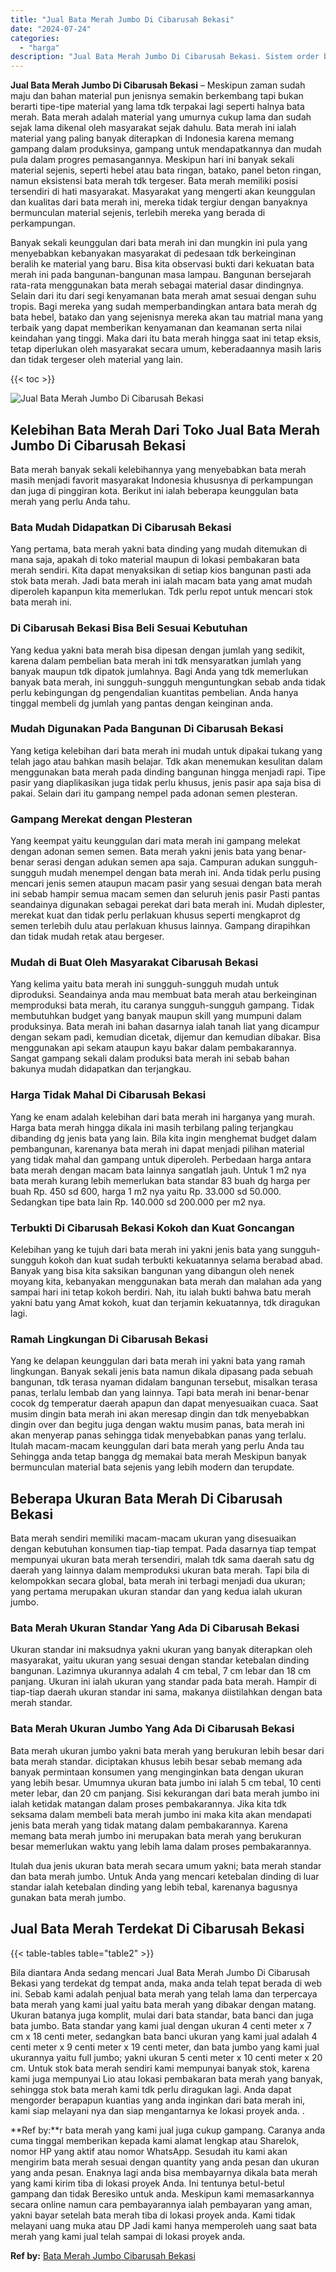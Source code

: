```yaml
---
title: "Jual Bata Merah Jumbo Di Cibarusah Bekasi"
date: "2024-07-24"
categories: 
  - "harga"
description: "Jual Bata Merah Jumbo Di Cibarusah Bekasi. Sistem order bata merah yang kami jual juga cukup gampang. Caranya anda cuma tinggal memberikan kepada kami alamat..."
---
```


**Jual Bata Merah Jumbo Di Cibarusah Bekasi** – Meskipun zaman sudah maju dan bahan material pun jenisnya semakin berkembang tapi bukan berarti tipe-tipe material yang lama tdk terpakai lagi seperti halnya bata merah. Bata merah adalah material yang umurnya cukup lama dan sudah sejak lama dikenal oleh masyarakat sejak dahulu. Bata merah ini ialah material yang paling banyak diterapkan di Indonesia karena memang gampang dalam produksinya, gampang untuk mendapatkannya dan mudah pula dalam progres pemasangannya. Meskipun hari ini banyak sekali material sejenis, seperti hebel atau bata ringan, batako, panel beton ringan, namun eksistensi bata merah tdk tergeser. Bata merah memiliki posisi tersendiri di hati masyarakat. Masyarakat yang mengerti akan keunggulan dan kualitas dari bata merah ini, mereka tidak tergiur dengan banyaknya bermunculan material sejenis, terlebih mereka yang berada di perkampungan.

Banyak sekali keunggulan dari bata merah ini dan mungkin ini pula yang menyebabkan kebanyakan masyarakat di pedesaan tdk berkeinginan beralih ke material yang baru. Bisa kita observasi bukti dari kekuatan bata merah ini pada bangunan-bangunan masa lampau. Bangunan bersejarah rata-rata menggunakan bata merah sebagai material dasar dindingnya. Selain dari itu dari segi kenyamanan bata merah amat sesuai dengan suhu tropis. Bagi mereka yang sudah memperbandingkan antara bata merah dg bata hebel, batako dan yang sejenisnya mereka akan tau matrial mana yang terbaik yang dapat memberikan kenyamanan dan keamanan serta nilai keindahan yang tinggi. Maka dari itu bata merah hingga saat ini tetap eksis, tetap diperlukan oleh masyarakat secara umum, keberadaannya masih laris dan tidak tergeser oleh material yang lain.

{{< toc >}}

![Jual Bata Merah Jumbo Di Cibarusah Bekasi](/images/jual-bata-merah-11.png)

## Kelebihan Bata Merah Dari Toko Jual Bata Merah Jumbo Di Cibarusah Bekasi

Bata merah banyak sekali kelebihannya yang menyebabkan bata merah masih menjadi favorit masyarakat Indonesia khususnya di perkampungan dan juga di pinggiran kota. Berikut ini ialah beberapa keunggulan bata merah yang perlu Anda tahu.

### Bata Mudah Didapatkan Di Cibarusah Bekasi

Yang pertama, bata merah yakni bata dinding yang mudah ditemukan di mana saja, apakah di toko material maupun di lokasi pembakaran bata merah sendiri. Kita dapat menyaksikan di setiap kios bangunan pasti ada stok bata merah. Jadi bata merah ini ialah macam bata yang amat mudah diperoleh kapanpun kita memerlukan. Tdk perlu repot untuk mencari stok bata merah ini.

### Di Cibarusah Bekasi Bisa Beli Sesuai Kebutuhan

Yang kedua yakni bata merah bisa dipesan dengan jumlah yang sedikit, karena dalam pembelian bata merah ini tdk mensyaratkan jumlah yang banyak maupun tdk dipatok jumlahnya. Bagi Anda yang tdk memerlukan banyak bata merah, ini sungguh-sungguh menguntungkan sebab anda tidak perlu kebingungan dg pengendalian kuantitas pembelian. Anda hanya tinggal membeli dg jumlah yang pantas dengan keinginan anda.

### Mudah Digunakan Pada Bangunan Di Cibarusah Bekasi

Yang ketiga kelebihan dari bata merah ini mudah untuk dipakai tukang yang telah jago atau bahkan masih belajar. Tdk akan menemukan kesulitan dalam menggunakan bata merah pada dinding bangunan hingga menjadi rapi. Tipe pasir yang diaplikasikan juga tidak perlu khusus, jenis pasir apa saja bisa di pakai. Selain dari itu gampang nempel pada adonan semen plesteran.

### Gampang Merekat dengan Plesteran

Yang keempat yaitu keunggulan dari mata merah ini gampang melekat dengan adonan semen semen. Bata merah yakni jenis bata yang benar-benar serasi dengan adukan semen apa saja. Campuran adukan sungguh-sungguh mudah menempel dengan bata merah ini. Anda tidak perlu pusing mencari jenis semen ataupun macam pasir yang sesuai dengan bata merah ini sebab hampir semua macam semen dan seluruh jenis pasir Pasti pantas seandainya digunakan sebagai perekat dari bata merah ini. Mudah diplester, merekat kuat dan tidak perlu perlakuan khusus seperti mengkaprot dg semen terlebih dulu atau perlakuan khusus lainnya. Gampang dirapihkan dan tidak mudah retak atau bergeser.

### Mudah di Buat Oleh Masyarakat Cibarusah Bekasi

Yang kelima yaitu bata merah ini sungguh-sungguh mudah untuk diproduksi. Seandainya anda mau membuat bata merah atau berkeinginan memproduksi bata merah, itu caranya sungguh-sungguh gampang. Tidak membutuhkan budget yang banyak maupun skill yang mumpuni dalam produksinya. Bata merah ini bahan dasarnya ialah tanah liat yang dicampur dengan sekam padi, kemudian dicetak, dijemur dan kemudian dibakar. Bisa menggunakan api sekam ataupun kayu bakar dalam pembakarannya. Sangat gampang sekali dalam produksi bata merah ini sebab bahan bakunya mudah didapatkan dan terjangkau.

### Harga Tidak Mahal Di Cibarusah Bekasi

Yang ke enam adalah kelebihan dari bata merah ini harganya yang murah. Harga bata merah hingga dikala ini masih terbilang paling terjangkau dibanding dg jenis bata yang lain. Bila kita ingin menghemat budget dalam pembangunan, karenanya bata merah ini dapat menjadi pilihan material yang tidak mahal dan gampang untuk diperoleh. Perbedaan harga antara bata merah dengan macam bata lainnya sangatlah jauh. Untuk 1 m2 nya bata merah kurang lebih memerlukan bata standar 83 buah dg harga per buah Rp. 450 sd 600, harga 1 m2 nya yaitu Rp. 33.000 sd 50.000. Sedangkan tipe bata lain Rp. 140.000 sd 200.000 per m2 nya.

### Terbukti Di Cibarusah Bekasi Kokoh dan Kuat Goncangan

Kelebihan yang ke tujuh dari bata merah ini yakni jenis bata yang sungguh-sungguh kokoh dan kuat sudah terbukti kekuatannya selama berabad abad. Banyak yang bisa kita saksikan bangunan yang dibangun oleh nenek moyang kita, kebanyakan menggunakan bata merah dan malahan ada yang sampai hari ini tetap kokoh berdiri. Nah, itu ialah bukti bahwa batu merah yakni batu yang Amat kokoh, kuat dan terjamin kekuatannya, tdk diragukan lagi.

### Ramah Lingkungan Di Cibarusah Bekasi

Yang ke delapan keunggulan dari bata merah ini yakni bata yang ramah lingkungan. Banyak sekali jenis bata namun dikala dipasang pada sebuah bangunan, tdk terasa nyaman didalam bangunan tersebut, misalkan terasa panas, terlalu lembab dan yang lainnya. Tapi bata merah ini benar-benar cocok dg temperatur daerah apapun dan dapat menyesuaikan cuaca. Saat musim dingin bata merah ini akan meresap dingin dan tdk menyebabkan dingin over dan begitu juga dengan waktu musim panas, bata merah ini akan menyerap panas sehingga tidak menyebabkan panas yang terlalu. Itulah macam-macam keunggulan dari bata merah yang perlu Anda tau Sehingga anda tetap bangga dg memakai bata merah Meskipun banyak bermunculan material bata sejenis yang lebih modern dan terupdate.

## Beberapa Ukuran Bata Merah Di Cibarusah Bekasi

Bata merah sendiri memiliki macam-macam ukuran yang disesuaikan dengan kebutuhan konsumen tiap-tiap tempat. Pada dasarnya tiap tempat mempunyai ukuran bata merah tersendiri, malah tdk sama daerah satu dg daerah yang lainnya dalam memproduksi ukuran bata merah. Tapi bila di kelompokkan secara global, bata merah ini terbagi menjadi dua ukuran; yang pertama merupakan ukuran standar dan yang kedua ialah ukuran jumbo.

### Bata Merah Ukuran Standar Yang Ada Di Cibarusah Bekasi

Ukuran standar ini maksudnya yakni ukuran yang banyak diterapkan oleh masyarakat, yaitu ukuran yang sesuai dengan standar ketebalan dinding bangunan. Lazimnya ukurannya adalah 4 cm tebal, 7 cm lebar dan 18 cm panjang. Ukuran ini ialah ukuran yang standar pada bata merah. Hampir di tiap-tiap daerah ukuran standar ini sama, makanya diistilahkan dengan bata merah standar.

### Bata Merah Ukuran Jumbo Yang Ada Di Cibarusah Bekasi

Bata merah ukuran jumbo yakni bata merah yang berukuran lebih besar dari bata merah standar. diciptakan khusus lebih besar sebab memang ada banyak permintaan konsumen yang menginginkan bata dengan ukuran yang lebih besar. Umumnya ukuran bata jumbo ini ialah 5 cm tebal, 10 centi meter lebar, dan 20 cm panjang. Sisi kekurangan dari bata merah jumbo ini ialah ketidak matangan dalam proses pembakarannya. Jika kita tdk seksama dalam membeli bata merah jumbo ini maka kita akan mendapati jenis bata merah yang tidak matang dalam pembakarannya. Karena memang bata merah jumbo ini merupakan bata merah yang berukuran besar memerlukan waktu yang lebih lama dalam proses pembakarannya.

Itulah dua jenis ukuran bata merah secara umum yakni; bata merah standar dan bata merah jumbo. Untuk Anda yang mencari ketebalan dinding di luar standar ialah ketebalan dinding yang lebih tebal, karenanya bagusnya gunakan bata merah jumbo.

## Jual Bata Merah Terdekat Di Cibarusah Bekasi

{{< table-tables table="table2" >}}

Bila diantara Anda sedang mencari Jual Bata Merah Jumbo Di Cibarusah Bekasi yang terdekat dg tempat anda, maka anda telah tepat berada di web ini. Sebab kami adalah penjual bata merah yang telah lama dan terpercaya bata merah yang kami jual yaitu bata merah yang dibakar dengan matang. Ukuran batanya juga komplit, mulai dari bata standar, bata banci dan juga bata jumbo. Bata standar yang kami jual dengan ukuran 4 centi meter x 7 cm x 18 centi meter, sedangkan bata banci ukuran yang kami jual adalah 4 centi meter x 9 centi meter x 19 centi meter, dan bata jumbo yang kami jual ukurannya yaitu full jumbo; yakni ukuran 5 centi meter x 10 centi meter x 20 cm. Untuk stok bata merah sendiri kami mempunyai banyak stok, karena kami juga mempunyai Lio atau lokasi pembakaran bata merah yang banyak, sehingga stok bata merah kami tdk perlu diragukan lagi. Anda dapat mengorder berapapun kuantias yang anda inginkan dari bata merah ini, kami siap melayani nya dan siap mengantarnya ke lokasi proyek anda.
.

**Ref by:**r bata merah yang kami jual juga cukup gampang. Caranya anda cuma tinggal memberikan kepada kami alamat lengkap atau Sharelok, nomor HP yang aktif atau nomor WhatsApp. Sesudah itu kami akan mengirim bata merah sesuai dengan quantity yang anda pesan dan ukuran yang anda pesan. Enaknya lagi anda bisa membayarnya dikala bata merah yang kami kirim tiba di lokasi proyek Anda. Ini tentunya betul-betul gampang dan tidak Beresiko untuk anda. Meskipun kami memasarkannya secara online namun cara pembayarannya ialah pembayaran yang aman, yakni bayar setelah bata merah tiba di lokasi proyek anda. Kami tidak melayani uang muka atau DP Jadi kami hanya memperoleh uang saat bata merah yang kami jual telah sampai di lokasi proyek anda.

**Ref by:** [Bata Merah Jumbo Cibarusah Bekasi](https://id.wikipedia.org/wiki/Bata)
